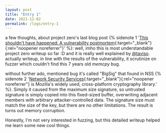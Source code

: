 ```yaml
---
layout: post
title: "Entry 1"
date: 2021-12-02
permalink: /logs/entry-1 
---
```

a few thoughts, about project zero's last blog post {% sidenote 1 '[This shouldn't have happened: A vulnerability postmortem](https://googleprojectzero.blogspot.com/2021/12/this-shouldnt-have-happened.html){:target="_blank"}{:rel="noopener noreferrer"}' %}:
well, imho this is most understandable project zero writeup so far :D and it is really well explained by [@taviso](https://twitter.com/taviso). actually writeup, in line with the results of the vulnerability, it scrutinize on fuzzer which couldn't find this 7 years old _memcpy_ bug. 

without further ado, mentioned bug it's called "BigSig" that found in NSS {% sidenote 2 '[Network Security Services](https://developer.mozilla.org/en-US/docs/Mozilla/Projects/NSS/Overview){:target="_blank"}{:rel="noopener noreferrer"} is Mozilla's widely used, cross-platform cryptography library.' %}. Simply it caused from the maximum size signature, so untrusted signature is simply copied into this fixed-sized buffer, overwriting adjacent members with arbitrary attacker-controlled data. The signature size must match the size of the key, but there are no other limitations. The result is turns out memory corruption. 

Honestly, I'm not very interested in fuzzing, but this detailed writeup helped me learn some new cool things.


